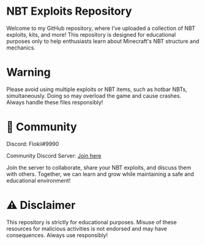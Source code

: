 # NBT Exploits Repository
Welcome to my GitHub repository, where I’ve uploaded a collection of NBT exploits, kits, and more! This repository is designed for educational purposes only to help enthusiasts learn about Minecraft's NBT structure and mechanics.
# Warning
Please avoid using multiple exploits or NBT items, such as hotbar NBTs, simultaneously. Doing so may overload the game and cause crashes. Always handle these files responsibly!
# 💬 Community

Discord: Flokii#9990

Community Discord Server: [Join here](https://discord.gg/xmHU9ccHCH)

Join the server to collaborate, share your NBT exploits, and discuss them with others. Together, we can learn and grow while maintaining a safe and educational environment!

# ⚠️ Disclaimer

This repository is strictly for educational purposes. Misuse of these resources for malicious activities is not endorsed and may have consequences. Always use responsibly!
#
